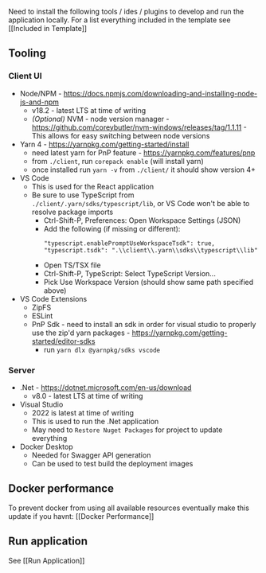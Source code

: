 Need to install the following tools / ides / plugins to develop and run the application locally. For a list everything included in the template see [[Included in Template]]

## Tooling

### Client UI
- Node/NPM - https://docs.npmjs.com/downloading-and-installing-node-js-and-npm
	- v18.2 - latest LTS at time of writing
	- *(Optional)* NVM - node version manager - https://github.com/coreybutler/nvm-windows/releases/tag/1.1.11 - This allows for easy switching between node versions
- Yarn 4 - https://yarnpkg.com/getting-started/install
	- need latest yarn for PnP feature - https://yarnpkg.com/features/pnp
	- from `./client`, run `corepack enable` (will install yarn)
	- once installed run `yarn -v` from `./client/` it should show version 4+
- VS Code
	- This is used for the React application
	- Be sure to use TypeScript from `./client/.yarn/sdks/typescript/lib`, or VS Code won't be able to resolve package imports
		- Ctrl-Shift-P, Preferences: Open Workspace Settings (JSON)
		- Add the following (if missing or different):
			```
			"typescript.enablePromptUseWorkspaceTsdk": true,
    		"typescript.tsdk": ".\\client\\.yarn\\sdks\\typescript\\lib"
			```
		- Open TS/TSX file
		- Ctrl-Shift-P, TypeScript: Select TypeScript Version...
		- Pick Use Workspace Version (should show same path specified above)
- VS Code Extensions
	- ZipFS
	- ESLint
	- PnP Sdk - need to install an sdk in order for visual studio to properly use the zip'd yarn packages - https://yarnpkg.com/getting-started/editor-sdks
		- run `yarn dlx @yarnpkg/sdks vscode`

### Server
- .Net - https://dotnet.microsoft.com/en-us/download
	- v8.0 - latest LTS at time of writing
- Visual Studio
	- 2022 is latest at time of writing
	- This is used to run the .Net application
	- May need to `Restore Nuget Packages` for project to update everything
- Docker Desktop
	- Needed for Swagger API generation
	- Can be used to test build the deployment images

## Docker performance
To prevent docker from using all available resources eventually make this update if you havnt: [[Docker Performance]]

## Run application
See [[Run Application]]